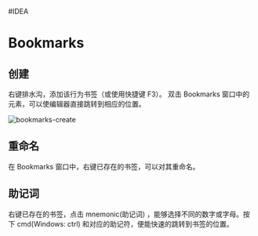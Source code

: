 #IDEA 
# Bookmarks

## 创建

右键排水沟，添加该行为书签（或使用快捷键 F3）。
双击 Bookmarks 窗口中的元素，可以使编辑器直接跳转到相应的位置。

![bookmarks-create](bookmarks-create.gif)

## 重命名

在 Bookmarks 窗口中，右键已存在的书签，可以对其重命名。

## 助记词

右键已存在的书签，点击 mnemonic(助记词) ，能够选择不同的数字或字母。按下 cmd(Windows: ctrl) 和对应的助记符，便能快速的跳转到书签的位置。